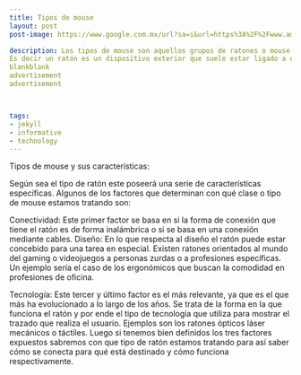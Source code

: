 ```yaml
---
title: Tipos de mouse
layout: post
post-image: https://www.google.com.mx/url?sa=i&url=https%3A%2F%2Fwww.amazon.com%2F-%2Fes%2Fdp%2FB07X8BM5KY&psig=AOvVaw1Jl3gyIaf1PZ1T8j7Wznm8&ust=1651204118934000&source=images&cd=vfe&ved=0CAwQjRxqFwoTCJiEk-zstfcCFQAAAAAdAAAAABAF

description: Los tipos de mouse son aquellos grupos de ratones o mouse que abarcan todas las clases de este tipo de periféricos Además a modo aclaratorio como bien se ha podido deducir el término anglosajón mouse traducido al español es ratón
Es decir un ratón es un dispositivo exterior que suele estar ligado a otros dispositivos principales tales como PCs u ordenadores portátiles.
blankblank
advertisement
advertisement



tags:
- jekyll
- informative
- technology
---
```


Tipos de mouse y sus características:

Según sea el tipo de ratón este poseerá una serie de características específicas. Algunos de los factores que determinan con qué clase o tipo de mouse estamos tratando son:

Conectividad: Este primer factor se basa en si la forma de conexión que tiene el ratón es de forma inalámbrica o si se basa en una conexión mediante cables.
Diseño: En lo que respecta al diseño el ratón puede estar concebido para una tarea en especial. Existen ratones orientados al mundo del gaming o videojuegos a personas zurdas o a profesiones específicas. Un ejemplo sería el caso de los ergonómicos que buscan la comodidad en profesiones de oficina.

Tecnología: Este tercer y último factor es el más relevante, ya que es el que más ha evolucionado a lo largo de los años. Se trata de la forma en la que funciona el ratón y por ende el tipo de tecnología que utiliza para mostrar el trazado que realiza el usuario. Ejemplos son los ratones ópticos láser mecánicos o táctiles.
Luego si tenemos bien definidos los tres factores expuestos sabremos con que tipo de ratón estamos tratando para así saber cómo se conecta para qué está destinado y cómo funciona respectivamente.  

